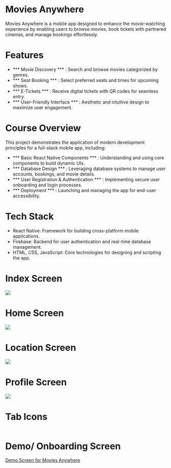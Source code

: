 # Movies Anywhere
Movies Anywhere is a mobile app designed to enhance the movie-watching experience by enabling users to browse movies, book tickets with partnered cinemas, and manage bookings effortlessly.

# Features
* *** Movie Discovery *** : Search and browse movies categorized by genres.
* *** Seat Booking *** : Select preferred seats and times for upcoming shows.
* *** E-Tickets *** : Receive digital tickets with QR codes for seamless entry.
* *** User-Friendly Interface *** : Aesthetic and intuitive design to maximize user engagement.

# Course Overview
This project demonstrates the application of modern development principles for a full-stack mobile app, including:
* *** Basic React Native Components *** : Understanding and using core components to build dynamic UIs.
* *** Database Design *** : Leveraging database systems to manage user accounts, bookings, and movie details.
* *** User Registration & Authentication *** : Implementing secure user onboarding and login processes.
* *** Deployment *** : Launching and managing the app for end-user accessibility.

# Tech Stack
* React Native: Framework for building cross-platform mobile applications.
* Firebase: Backend for user authentication and real-time database management.
* HTML, CSS, JavaScript: Core technologies for designing and scripting the app.

# Index Screen 
<img src="assets\index.jpg"> 

# Home Screen 
<img src="assets\home.jpg"> 

# Location Screen 
<img src="assets\location.jpg"> 

# Profile Screen 
<img src="assets\profile.jpg"> 

# Tab Icons
<img scr="assets\tabs.jpg">

# Demo/ Onboarding Screen
[Demo Screen for Movies Anywhere](https://drive.google.com/file/d/16ZBgIMRexRvVb8neBpksfz8R-K2XcRaM/view?usp=sharing)

